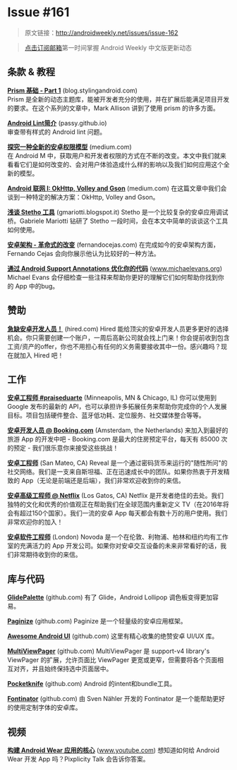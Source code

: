 # Issue #161

>原文链接：<http://androidweekly.net/issues/issue-162>

> [点击订阅邮箱](http://tinyletter.com/androidweeklycn)第一时间掌握 Android Weekly 中文版更新动态

## 条款 & 教程

**[Prism 基础 - Part 1](https://blog.stylingandroid.com/prism-fundamentals-part-1/)** (blog.stylingandroid.com)  
Prism 是全新的动态主题库，能被开发者充分的使用，并在扩展后能满足项目开发的要求。在这个系列的文章中，Mark Allison 讲到了使用 prism 的许多方面。

**[Android Lint简介](https://passy.github.io/android-lint-summary/)** (passy.github.io)  
审查带有样式的 Android lint 问题。

**[探究一种全新的安卓权限模型](https://medium.com/ribot-labs/exploring-the-new-android-permissions-model-ba1d5d6c0610)** (medium.com)  
在 Android M 中，获取用户和开发者权限的方式在不断的改变。本文中我们就来看看它们是如何改变的、会对用户体验造成什么样的影响以及我们如何应用这个全新的模型。

**[Android 联网 I: OkHttp, Volley and Gson](https://medium.com/@sotti/android-networking-i-okhttp-volley-and-gson-72004efff196)** (medium.com)
在这篇文章中我们会谈到一种特定的解决方案：OkHttp, Volley and Gson。  

**[浅谈 Stetho 工具](http://gmariotti.blogspot.it/2015/07/a-first-glance-at-stetho-tool.html)** (gmariotti.blogspot.it)
Stetho 是一个比较复杂的安卓应用调试桥。Gabriele Mariotti 钻研了 Stetho 一段时间，会在本文中简单的谈谈这个工具如何使用。

**[安卓架构 - 革命式的改变](http://fernandocejas.com/2015/07/18/architecting-android-the-evolution/)** (fernandocejas.com)
在完成如今的安卓架构方面，Fernando Cejas 会向你展示他认为比较好的一种方法。

**[通过 Android Support Annotations 优化你的代码](http://www.michaelevans.org/blog/2015/07/14/improving-your-code-with-android-support-annotations/)** (www.michaelevans.org)
Michael Evans 会仔细检查一些注释来帮助你更好的理解它们如何帮助你找到你的 App 中的bug。

## 赞助

**[急缺安卓开发人员！](http://hired.com/?utm_source=newsletters&utm_medium=androidweekly&utm_campaign=n-q2_15-androidweeklyspons)** (hired.com)
Hired 能给顶尖的安卓开发人员更多更好的选择机会。你只需要创建一个账户，一周后高新公司就会找上门来！你会提前收到包含工资/资产的offer，你也不用担心有任何的义务需要接收其中一份。感兴趣吗？现在就加入 Hired 吧！

## 工作

**[安卓工程师 #praiseduarte](https://hire.jobvite.com/j?cj=oEjn1fw5&s=Android_Weekly)** (Minneapolis, MN & Chicago, IL)
你可以使用到 Google 发布的最新的 API，也可以承担许多拓展任务来帮助你完成你的个人发展目标。项目包括硬件整合、蓝牙低功耗、定位服务、社交媒体整合等等。

**[安卓开发人员 @ Booking.com](https://workingatbooking.com/vacancies/android-developer/)** (Amsterdam, the Netherlands)
来加入到最好的旅游 App 的开发中吧 - Booking.com 是最大的住房预定平台，每天有 85000 次的预定 - 我们很乐意你来接受这些挑战！

**[安卓工程师](https://reveal.workable.com/jobs/79012)** (San Mateo, CA)
Reveal 是一个通过密码货币来运行的"随性所问"的社交网络。我们是一支来自斯坦福、正在迅速成长中的团队。如果你热衷于开发精致的 App（无论是前端还是后端），我们非常欢迎收到你的来信。

**[安卓高级工程师 @ Netflix](https://jobs.netflix.com/jobs/2461/apply)** (Los Gatos, CA)
Netflix 是开发者绝佳的去处。我们独特的文化和优秀的价值观正在帮助我们在全球范围内重新定义 TV（在2016年将会有超过150个国家）。我们一流的安卓 App 每天都会有数十万的用户使用。我们非常欢迎你的加入！

**[安卓软件工程师](http://surl.novoda.com/hiring)** (London)
Novoda 是一个在伦敦、利物浦、柏林和纽约均有工作室的充满活力的 App 开发公司。如果你对安卓交互设备的未来非常看好的话，我们非常期待收到你的来信。

## 库与代码

**[GlidePalette](https://github.com/florent37/GlidePalette)** (github.com)
有了 Glide，Android Lollipop 调色板变得更加容易。

**[Paginize](https://github.com/neevek/Paginize)** (github.com)
Paginize 是一个轻量级的安卓应用框架。

**[Awesome Android UI](https://github.com/wasabeef/awesome-android-ui)** (github.com)
这里有精心收集的绝赞安卓 UI/UX 库。

**[MultiViewPager](https://github.com/Pixplicity/MultiViewPager)** (github.com)
MultiViewPager 是 support-v4 library's ViewPager 的扩展，允许页面比 ViewPager 更宽或更窄，但需要将各个页面相互对齐，并且始终保持选中页面居中。

**[Pocketknife](https://github.com/hansenji/pocketknife)** (github.com)
Android 的intent和bundle工具。

**[Fontinator](https://github.com/svendvd/fontinator)** (github.com)
由 Sven Nähler 开发的 Fontinator 是一个能帮助更好的使用定制字体的安卓库。

## 视频

**[构建 Android Wear 应用的核心](https://www.youtube.com/watch?v=ILtqyVoS4hc)** (www.youtube.com)
想知道如何给 Android Wear 开发 App 吗？Pixplicity Talk 会告诉你答案。
